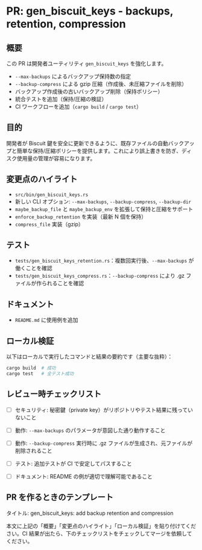 # PR: gen_biscuit_keys - backups, retention, compression

## 概要

この PR は開発者ユーティリティ `gen_biscuit_keys` を強化します。

- `--max-backups` によるバックアップ保持数の指定
- `--backup-compress` による gzip 圧縮（作成後、未圧縮ファイルを削除）
- バックアップ作成後の古いバックアップ削除（保持ポリシー）
- 統合テストを追加（保持/圧縮の検証）
- CI ワークフローを追加（`cargo build` / `cargo test`）

 
## 目的
開発者が Biscuit 鍵を安全に更新できるように、既存ファイルの自動バックアップと簡単な保持/圧縮ポリシーを提供します。これにより誤上書きを防ぎ、ディスク使用量の管理が容易になります。

 
## 変更点のハイライト

- `src/bin/gen_biscuit_keys.rs`
- 新しい CLI オプション: `--max-backups`, `--backup-compress`, `--backup-dir`
- `maybe_backup_file` と `maybe_backup_env` を拡張して保持と圧縮をサポート
- `enforce_backup_retention` を実装（最新 N 個を保持）
- `compress_file` 実装（gzip）

## テスト

- `tests/gen_biscuit_keys_retention.rs`：複数回実行後、`--max-backups` が働くことを確認
- `tests/gen_biscuit_keys_compress.rs`：`--backup-compress` により .gz ファイルが作られることを確認

## ドキュメント

- `README.md` に使用例を追加

## ローカル検証

以下はローカルで実行したコマンドと結果の要約です（主要な抜粋）：

```bash
cargo build  # 成功
cargo test   # 全テスト成功
```

 
## レビュー時チェックリスト

- [ ] セキュリティ: 秘密鍵（private key）がリポジトリやテスト結果に残っていないこと
- [ ] 動作: `--max-backups` のパラメータが意図した通り動作すること
- [ ] 動作: `--backup-compress` 実行時に .gz ファイルが生成され、元ファイルが削除されること
- [ ] テスト: 追加テストが CI で安定してパスすること
- [ ] ドキュメント: README の例が適切で理解可能であること

 
## PR を作るときのテンプレート
タイトル: gen_biscuit_keys: add backup retention and compression

本文に上記の「概要」「変更点のハイライト」「ローカル検証」を貼り付けてください。CI 結果が出たら、下のチェックリストをチェックしてマージを依頼してください。
